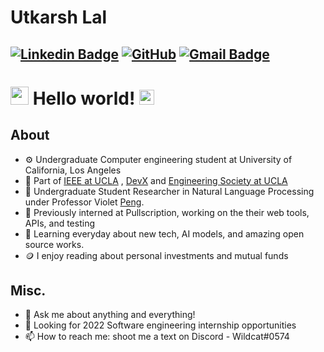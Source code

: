 # Utkarsh Lal

[![Linkedin Badge](https://img.shields.io/badge/-utkarshlal-blue?style=flat-square&logo=Linkedin&logoColor=white&link=https://www.linkedin.com/in/utkarshlal/)](https://www.linkedin.com/in/utkarshlal/) 
[![GitHub](https://img.shields.io/github/followers/utk7arsh?label=Follow&style=social)](https://github.com/utk7arsh/?tab=follow)
[![Gmail Badge](https://img.shields.io/badge/-utkarshlal01@gmail.com-c14438?style=flat-square&logo=Gmail&logoColor=white&link=mailto:utkarshlal01@gmail.com)](mailto:utkarshlal01@gmail.com)
---

# <img src="https://github.com/TheDudeThatCode/TheDudeThatCode/blob/master/Assets/Hi.gif" width="29px"> Hello world!&nbsp;<img src="https://github.com/TheDudeThatCode/TheDudeThatCode/blob/master/Assets/Earth.gif" width="24px">

  
## About

- ⚙️ Undergraduate Computer engineering student at University of California, Los Angeles 
- 🌱 Part of [IEEE at UCLA](https://github.com/UCLA-IEEE) , [DevX](https://github.com/ucladevx) and [Engineering Society at UCLA](https://github.com/ESUC)
- 🧐 Undergraduate Student Researcher in Natural Language Processing under Professor Violet [Peng](https://vnpeng.net/).  
- 🏢 Previously interned at Pullscription, working on the their web tools, APIs, and testing 
- 🔭 Learning everyday about new tech, AI models, and amazing open source works.
- 🪙 I enjoy reading about personal investments and mutual funds

## Misc.
- 💬 Ask me about anything and everything!
- 📜 Looking for 2022 Software engineering internship opportunities
- 📫 How to reach me: shoot me a text on Discord - Wildcat#0574
